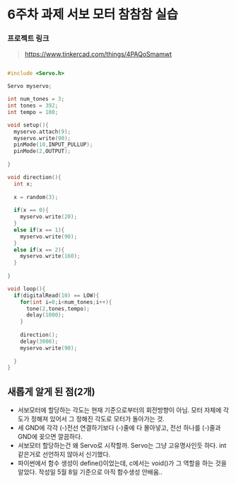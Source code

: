# 6주차 과제 서보 모터 참참참 실습

### 프로젝트 링크
> https://www.tinkercad.com/things/4PAQoSmamwt

```c

#include <Servo.h>

Servo myservo;

int num_tones = 3;
int tones = 392;
int tempo = 100;

void setup(){
  myservo.attach(9);
  myservo.write(90);
  pinMode(10,INPUT_PULLUP);
  pinMode(2,OUTPUT);
  
}

void direction(){
  int x;
  
  x = random(3);
  
  if(x == 0){
    myservo.write(20);
  }
  else if(x == 1){
    myservo.write(90);
  }
  else if(x == 2){
    myservo.write(160);
  }
  
}

void loop(){
  if(digitalRead(10) == LOW){
    for(int i=0;i<num_tones;i++){
      tone(2,tones,tempo);
      delay(1000);
    }
    
    direction();
    delay(3000);
    myservo.write(90);
    
  }
}

```

## 새롭게 알게 된 점(2개)
- 서보모터에 할당하는 각도는 현재 기준으로부터의 회전방향이 아님. 모터 자체에 각도가 정해져 있어서 그 정해진 각도로 모터가 돌아가는 것.
- 세 GND에 각각 (-)전선 연결하기보다 (-)줄에 다 몰아넣고, 전선 하나를 (-)줄과 GND에 꽂으면 깔끔하다.
- 서보모터 할당하는건 왜 Servo로 시작할까. Servo는 그냥 고유명사인듯 하다. int 같은거로 선언하지 않아서 신기했다.
- 파이썬에서 함수 생성이 define()이었는데, c에서는 void()가 그 역할을 하는 것을 알았다. 작성일 5월 8일 기준으로 아직 함수생성 안배움..
